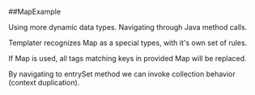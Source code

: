 ##MapExample

Using more dynamic data types. Navigating through Java method calls.

Templater recognizes Map as a special types, with it's own set of rules.

If Map is used, all tags matching keys in provided Map will be replaced.

By navigating to entrySet method we can invoke collection behavior (context duplication).
